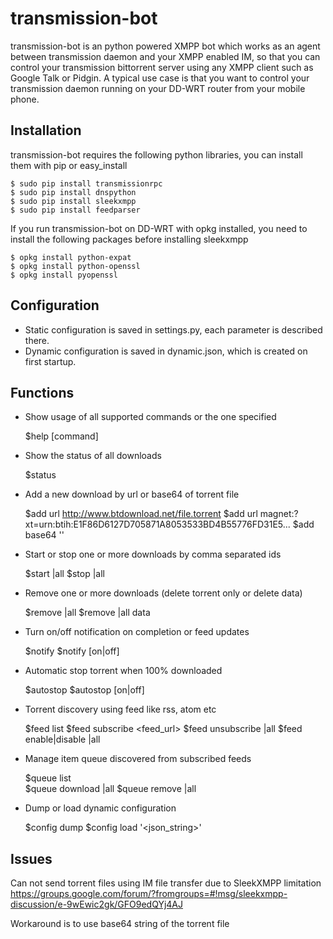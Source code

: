 # transmission-bot

transmission-bot is an python powered XMPP bot which works as an agent 
between transmission daemon and your XMPP enabled IM, so that you can control 
your transmission bittorrent server using any XMPP client such as Google Talk 
or Pidgin.
A typical use case is that you want to control your transmission daemon running
on your DD-WRT router from your mobile phone.


## Installation
transmission-bot requires the following python libraries, you can install them
with pip or easy_install

    $ sudo pip install transmissionrpc
    $ sudo pip install dnspython
    $ sudo pip install sleekxmpp
    $ sudo pip install feedparser

If you run transmission-bot on DD-WRT with opkg installed, you need to install
the following packages before installing sleekxmpp

    $ opkg install python-expat
    $ opkg install python-openssl
    $ opkg install pyopenssl

## Configuration
* Static configuration is saved in settings.py, each parameter is described there.
* Dynamic configuration is saved in dynamic.json, which is created on first 
startup.


## Functions
* Show usage of all supported commands or the one specified

    $help [command]

* Show the status of all downloads

    $status

* Add a new download by url or base64 of torrent file

    $add url http://www.btdownload.net/file.torrent
    $add url magnet:?xt=urn:btih:E1F86D6127D705871A8053533BD4B55776FD31E5...
    $add base64 '<base64 string of torrent file>'

* Start or stop one or more downloads by comma separated ids

    $start <ids>|all
    $stop <ids>|all

* Remove one or more downloads (delete torrent only or delete data)

    $remove <ids>|all
    $remove <ids>|all data

* Turn on/off notification on completion or feed updates

    $notify
    $notify [on|off]
    
* Automatic stop torrent when 100% downloaded

    $autostop
    $autostop [on|off]

* Torrent discovery using feed like rss, atom etc 

    $feed list
    $feed subscribe <feed_url>
    $feed unsubscribe <ids>|all
    $feed enable|disable <ids>|all

* Manage item queue discovered from subscribed feeds

    $queue list             
    $queue download <ids>|all 
    $queue remove <ids>|all   

* Dump or load dynamic configuration 

    $config dump
    $config load '<json_string>'

## Issues
Can not send torrent files using IM file transfer due to SleekXMPP limitation
https://groups.google.com/forum/?fromgroups=#!msg/sleekxmpp-discussion/e-9wEwic2gk/GFO9edQYj4AJ

Workaround is to use base64 string of the torrent file

